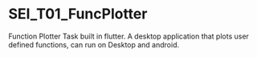 # SEI_T01_FuncPlotter

Function Plotter Task built in flutter. A desktop application that plots user defined functions, can run on Desktop and android. 
